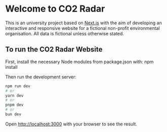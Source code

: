 # Welcome to CO2 Radar

This is an university project based on [Next.js](https://nextjs.org/) with the aim of developing an interactive and responsive website for a fictional non-profit environmental organisation. All data is fictional unless otherwise stated. 

## To run the CO2 Radar Website

First, install the necessary Node modules from package.json with: 
npm install

Then run the development server:

```bash
npm run dev
# or
yarn dev
# or
pnpm dev
# or
bun dev
```

Open [http://localhost:3000](http://localhost:3000) with your browser to see the result.


